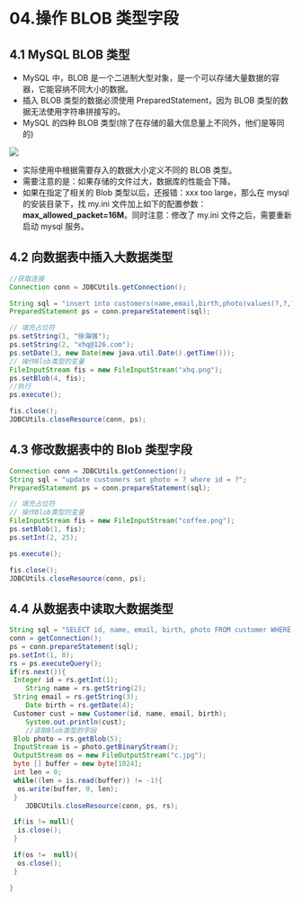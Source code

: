 # 04.操作 BLOB 类型字段

## 4.1 MySQL BLOB 类型

- MySQL 中，BLOB 是一个二进制大型对象，是一个可以存储大量数据的容器，它能容纳不同大小的数据。
- 插入 BLOB 类型的数据必须使用 PreparedStatement，因为 BLOB 类型的数据无法使用字符串拼接写的。
- MySQL 的四种 BLOB 类型(除了在存储的最大信息量上不同外，他们是等同的)

![](https://fang-kang.gitee.io/blog-img/jdbc/1555581069798.png#id=I67gz&originHeight=191&originWidth=454&originalType=binary&ratio=1&status=done&style=none)

- 实际使用中根据需要存入的数据大小定义不同的 BLOB 类型。
- 需要注意的是：如果存储的文件过大，数据库的性能会下降。
- 如果在指定了相关的 Blob 类型以后，还报错：xxx too large，那么在 mysql 的安装目录下，找 my.ini 文件加上如下的配置参数： **max_allowed_packet=16M**。同时注意：修改了 my.ini 文件之后，需要重新启动 mysql 服务。

## 4.2 向数据表中插入大数据类型

```java
//获取连接
Connection conn = JDBCUtils.getConnection();

String sql = "insert into customers(name,email,birth,photo)values(?,?,?,?)";
PreparedStatement ps = conn.prepareStatement(sql);

// 填充占位符
ps.setString(1, "徐海强");
ps.setString(2, "xhq@126.com");
ps.setDate(3, new Date(new java.util.Date().getTime()));
// 操作Blob类型的变量
FileInputStream fis = new FileInputStream("xhq.png");
ps.setBlob(4, fis);
//执行
ps.execute();

fis.close();
JDBCUtils.closeResource(conn, ps);
```

## 4.3 修改数据表中的 Blob 类型字段

```java
Connection conn = JDBCUtils.getConnection();
String sql = "update customers set photo = ? where id = ?";
PreparedStatement ps = conn.prepareStatement(sql);

// 填充占位符
// 操作Blob类型的变量
FileInputStream fis = new FileInputStream("coffee.png");
ps.setBlob(1, fis);
ps.setInt(2, 25);

ps.execute();

fis.close();
JDBCUtils.closeResource(conn, ps);
```

## 4.4 从数据表中读取大数据类型

```java
String sql = "SELECT id, name, email, birth, photo FROM customer WHERE id = ?";
conn = getConnection();
ps = conn.prepareStatement(sql);
ps.setInt(1, 8);
rs = ps.executeQuery();
if(rs.next()){
 Integer id = rs.getInt(1);
    String name = rs.getString(2);
 String email = rs.getString(3);
    Date birth = rs.getDate(4);
 Customer cust = new Customer(id, name, email, birth);
    System.out.println(cust);
    //读取Blob类型的字段
 Blob photo = rs.getBlob(5);
 InputStream is = photo.getBinaryStream();
 OutputStream os = new FileOutputStream("c.jpg");
 byte [] buffer = new byte[1024];
 int len = 0;
 while((len = is.read(buffer)) != -1){
  os.write(buffer, 0, len);
 }
    JDBCUtils.closeResource(conn, ps, rs);

 if(is != null){
  is.close();
 }

 if(os !=  null){
  os.close();
 }

}
```
